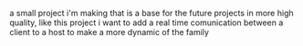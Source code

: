 a small project i'm making that is a base for the future projects in more high quality, like this project i want to add a real time comunication 
between a client to a host to make a more dynamic of the family

